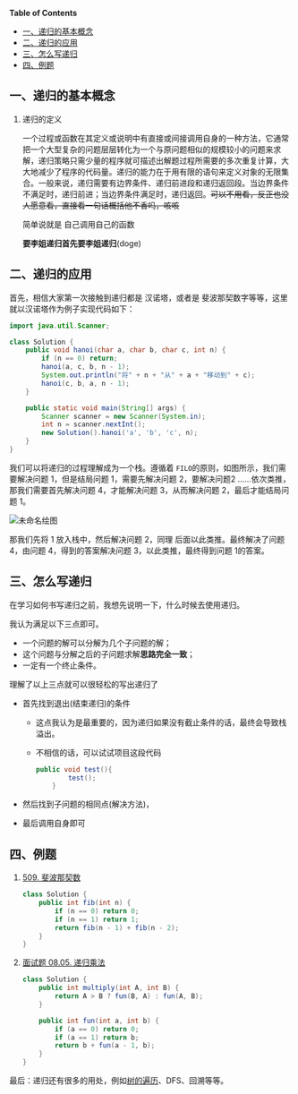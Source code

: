 **Table of Contents** 

- [一、递归的基本概念](#%E4%B8%80%E9%80%92%E5%BD%92%E7%9A%84%E5%9F%BA%E6%9C%AC%E6%A6%82%E5%BF%B5)
- [二、递归的应用](#%E4%BA%8C%E9%80%92%E5%BD%92%E7%9A%84%E5%BA%94%E7%94%A8)
- [三、怎么写递归](#%E4%B8%89%E6%80%8E%E4%B9%88%E5%86%99%E9%80%92%E5%BD%92)
- [四、例题](#%E5%9B%9B%E4%BE%8B%E9%A2%98)


## 一、递归的基本概念

1. 递归的定义

    一个过程或函数在其定义或说明中有直接或间接调用自身的一种方法，它通常把一个大型复杂的问题层层转化为一个与原问题相似的规模较小的问题来求解，递归策略只需少量的程序就可描述出解题过程所需要的多次重复计算，大大地减少了程序的代码量。递归的能力在于用有限的语句来定义对象的无限集合。一般来说，递归需要有边界条件、递归前进段和递归返回段。当边界条件不满足时，递归前进；当边界条件满足时，递归返回。~~可以不用看，反正也没人愿意看，直接看一句话概括他不香吗，咳咳~~

	

	简单说就是 自己调用自己的函数
	
	**要李姐递归首先要李姐递归**(doge)

## 二、递归的应用

首先，相信大家第一次接触到递归都是 汉诺塔，或者是 斐波那契数字等等，这里就以汉诺塔作为例子实现代码如下：

```java 
import java.util.Scanner;

class Solution {
    public void hanoi(char a, char b, char c, int n) {
        if (n == 0) return;
        hanoi(a, c, b, n - 1);
        System.out.println("将" + n + "从" + a + "移动到" + c);
        hanoi(c, b, a, n - 1);
    }

    public static void main(String[] args) {
        Scanner scanner = new Scanner(System.in);
        int n = scanner.nextInt();
        new Solution().hanoi('a', 'b', 'c', n);
    }
}
```

我们可以将递归的过程理解成为一个栈。遵循着 `FILO`的原则，如图所示，我们需要解决问题 1，但是结局问题 1，需要先解决问题 2，要解决问题2 ……依次类推，那我们需要首先解决问题 4，才能解决问题 3，从而解决问题 2，最后才能结局问题 1。

![未命名绘图](E:\Chrome下载\未命名绘图.png)

那我们先将 1 放入栈中，然后解决问题 2，同理 后面以此类推。最终解决了问题 4，由问题 4，得到的答案解决问题 3，以此类推，最终得到问题 1的答案。

## 三、怎么写递归

在学习如何书写递归之前，我想先说明一下，什么时候去使用递归。

我认为满足以下三点即可。

-   一个问题的解可以分解为几个子问题的解；
-   这个问题与分解之后的子问题求解**思路完全一致**；
-   一定有一个终止条件。

理解了以上三点就可以很轻松的写出递归了

-   首先找到退出(结束递归)的条件

    -   这点我认为是最重要的，因为递归如果没有截止条件的话，最终会导致栈溢出。

    -   不相信的话，可以试试项目这段代码

        ```java
        public void test(){
                test();
            }
        ```

-   然后找到子问题的相同点(解决方法)，
-   最后调用自身即可

## 四、例题

1.   [509. 斐波那契数](https://leetcode-cn.com/problems/fibonacci-number/)

     ```java 
     class Solution {
         public int fib(int n) {
             if (n == 0) return 0;
             if (n == 1) return 1;
             return fib(n - 1) + fib(n - 2);
         }
     }
     ```

2.   [面试题 08.05. 递归乘法](https://leetcode-cn.com/problems/recursive-mulitply-lcci/)

     ```java 
     class Solution {
         public int multiply(int A, int B) {
             return A > B ? fun(B, A) : fun(A, B);
         }
     
         public int fun(int a, int b) {
             if (a == 0) return 0;
             if (a == 1) return b;
             return b + fun(a - 1, b);
         }
     }
     ```

     

最后：递归还有很多的用处，例如[树的遍历](https://github.com/SleepingXiaoming/LeetCode-Problem-Solution/blob/main/Summarize/%E4%B8%8E%E6%A0%91%E6%9C%89%E5%85%B3%E7%9A%84%E4%B8%80%E4%BA%9B%E6%8B%BE%E9%81%97.md)、DFS、回溯等等。





